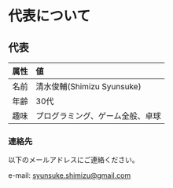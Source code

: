 # 代表について

## 代表
| 属性 | 値 |
| :---- | :---- |
| 名前 | 清水俊輔(Shimizu Syunsuke) |
| 年齢 | 30代 |
| 趣味 | プログラミング、ゲーム全般、卓球 |

### 連絡先
以下のメールアドレスにご連絡ください。

e-mail: syunsuke.shimizu@gmail.com
